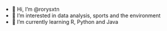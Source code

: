 - 👋 Hi, I’m @rorysxtn
- 👀 I’m interested in data analysis, sports and the environment
- 🌱 I’m currently learning R, Python and Java

<!---
rorysxtn/rorysxtn is a ✨ special ✨ repository because its `README.md` (this file) appears on your GitHub profile.
You can click the Preview link to take a look at your changes.
--->
